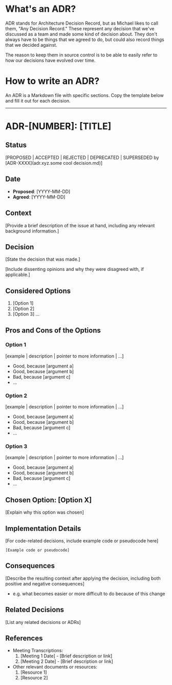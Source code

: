 # What's an ADR?

ADR stands for Architecture Decision Record, but as Michael likes to call them, "Any Decision Record." These represent any decision that we've discussed as a team and made some kind of decision about. They don't always have to be things that we agreed to do, but could also record things that we decided against.

The reason to keep them in source control is to be able to easily refer to how our decisions have evolved over time.

# How to write an ADR?

An ADR is a Markdown file with specific sections. Copy the template below and fill it out for each decision.

---

# ADR-[NUMBER]: [TITLE]

## Status
[PROPOSED | ACCEPTED | REJECTED | DEPRECATED | 
SUPERSEDED by [ADR-XXXX](adr.xyz.some cool decision.md)]

## Date
- **Proposed**: [YYYY-MM-DD]
- **Agreed**: [YYYY-MM-DD]

## Context
[Provide a brief description of the issue at hand, including any relevant background information.]

## Decision
[State the decision that was made.]

[Include dissenting opinions and why they were disagreed with, if applicable.]

## Considered Options
1. [Option 1]
2. [Option 2]
3. [Option 3]
   ...

## Pros and Cons of the Options

### Option 1

[example | description | pointer to more information | …] <!-- optional -->

* Good, because [argument a]
* Good, because [argument b]
* Bad, because [argument c]
* … <!-- numbers of pros and cons can vary -->

### Option 2

[example | description | pointer to more information | …] <!-- optional -->

* Good, because [argument a]
* Good, because [argument b]
* Bad, because [argument c]
* … <!-- numbers of pros and cons can vary -->

### Option 3

[example | description | pointer to more information | …] <!-- optional -->

* Good, because [argument a]
* Good, because [argument b]
* Bad, because [argument c]
* …

## Chosen Option: [Option X]
[Explain why this option was chosen]

## Implementation Details
[For code-related decisions, include example code or pseudocode here]

```
[Example code or pseudocode]
```

## Consequences
[Describe the resulting context after applying the decision, including both positive and negative consequences]

* e.g. what becomes easier or more difficult to do because of this change

## Related Decisions
[List any related decisions or ADRs]

## References
- Meeting Transcriptions:
  1. [Meeting 1 Date] - [Brief description or link]
  2. [Meeting 2 Date] - [Brief description or link]
- Other relevant documents or resources:
  1. [Resource 1]
  2. [Resource 2]
